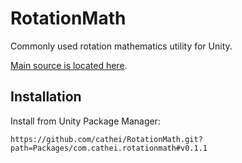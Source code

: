 # RotationMath
Commonly used rotation mathematics utility for Unity.

[Main source is located here](Packages/com.cathei.rotationmath/Runtime/RotationMath.cs).

## Installation
Install from Unity Package Manager:
```
https://github.com/cathei/RotationMath.git?path=Packages/com.cathei.rotationmath#v0.1.1
```
